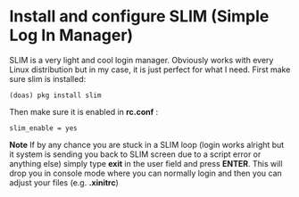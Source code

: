 # Install and configure SLIM (Simple Log In Manager)

SLIM is a very light and cool login manager. Obviously works with every Linux distribution but in my case, it is just perfect for what I need. First make sure slim is installed: 

    (doas) pkg install slim

Then make sure it is enabled in **rc.conf** :

    slim_enable = yes

**Note**
If by any chance you are stuck in a SLIM loop (login works alright but it system is sending you back to SLIM screen due to a script error or anything else) simply type **exit** in the user field and press **ENTER**. This will drop you in console mode where you can normally login and then you can adjust your files (e.g. **.xinitrc**)
